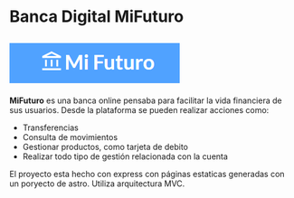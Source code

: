# Banca Digital MiFuturo

![Logo de Mifuturo](./MiFuturo.png)
---
**MiFuturo** es una banca online pensaba para facilitar la vida financiera de sus usuarios. Desde la plataforma
se pueden realizar acciones como:
- Transferencias
- Consulta de movimientos
- Gestionar productos, como tarjeta de debito
- Realizar todo tipo de gestión relacionada con la cuenta

El proyecto esta hecho con express con páginas estaticas generadas con un poryecto de astro. Utiliza arquitectura MVC.

